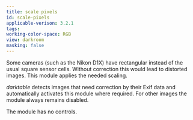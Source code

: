 ```yaml
---
title: scale pixels
id: scale-pixels
applicable-verison: 3.2.1
tags: 
working-color-space: RGB 
view: darkroom
masking: false
---
```


Some cameras (such as the Nikon D1X) have rectangular instead of the usual square sensor cells. Without correction this would lead to distorted images. This module applies the needed scaling.

_darktable_ detects images that need correction by their Exif data and automatically activates this module where required. For other images the module always remains disabled. 

The module has no controls.